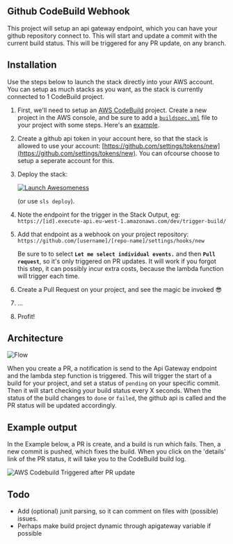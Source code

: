 Github CodeBuild Webhook
------------------------

This project will setup an api gateway endpoint, which you can have your github repository connect to. This will start and update a commit with the current build status.
This will be triggered for any PR update, on any branch.

Installation
------------
Use the steps below to launch the stack directly into your AWS account. You can setup as much stacks as you want, as the stack is currently connected to 1 CodeBuild project.

1. First, we'll need to setup an [AWS CodeBuild](https://eu-west-1.console.aws.amazon.com/codebuild/home) project. Create a new project in the AWS console, and be sure to add a [`buildspec.yml`](http://docs.aws.amazon.com/codebuild/latest/userguide/build-spec-ref.html) file to your project with some steps. Here's an [example](https://github.com/svdgraaf/webhook-test/blob/master/buildspec.yml).
2. Create a github api token in your account here, so that the stack is allowed to use your account: [https://github.com/settings/tokens/new](https://github.com/settings/tokens/new). You can ofcourse choose to setup a seperate account for this.
3. Deploy the stack:

   [![Launch Awesomeness](https://s3.amazonaws.com/cloudformation-examples/cloudformation-launch-stack.png)](https://console.aws.amazon.com/cloudformation/home?region=eu-west-1#/stacks/new?stackName=serverless-build-trigger&templateURL=https://s3-eu-west-1.amazonaws.com/github-webhook-artifacts-eu-west-1/serverless/github-webhook/trigger/1494319871068-2017-05-09T08%3A51%3A11.068Z/compiled-cloudformation-template.json)

	(or use `sls deploy`).

4. Note the endpoint for the trigger in the Stack Output, eg: `https://[id].execute-api.eu-west-1.amazonaws.com/dev/trigger-build/`
5. Add that endpoint as a webhook on your project repository: `https://github.com/[username]/[repo-name]/settings/hooks/new`

   Be sure to to select __`Let me select individual events.`__ and then __`Pull request`__, so it's only triggered on PR updates. It will work if you forgot this step, it can possibly incur extra costs, because the lambda function will trigger each time.
6. Create a Pull Request on your project, and see the magic be invoked 😎
7. ...
8. Profit!

Architecture
------------
![Flow](https://raw.githubusercontent.com/svdgraaf/github-codebuild-webhook/master/architecture.png)

When you create a PR, a notification is send to the Api Gateway endpoint and the lambda step function is triggered. This will trigger the start of a build for your project, and set a status of `pending` on your specific commit. Then it will start checking your build status every X seconds. When the status of the build changes to `done` or `failed`, the github api is called and the PR status will be updated accordingly.

Example output
--------------
In the Example below, a PR is create, and a build is run which fails. Then, a new commit is pushed, which fixes the build. When you click on the 'details' link of the PR status, it will take you to the CodeBuild build log.

![AWS Codebuild Triggered after PR update](https://github.com/svdgraaf/github-codebuild-webhook/blob/master/example.gif?raw=true)

Todo
----
* Add (optional) junit parsing, so it can comment on files with (possible) issues.
* Perhaps make build project dynamic through apigateway variable if possible
